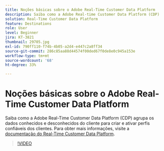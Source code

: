 ```yaml
---
title: Noções básicas sobre o Adobe Real-Time Customer Data Platform
description: Saiba como a Adobe Real-time Customer Data Platform (CDP) agrupa os dados conhecidos e desconhecidos dos clientes para criar e ativar perfis confiáveis dos clientes.
solution: Real-Time Customer Data Platform
feature: Destinations
role: User
level: Beginner
jira: KT-3821
thumbnail: 29705.jpg
exl-id: 790ff110-f74b-4b05-a2d4-e447c2a8ff34
source-git-commit: 286c85aa88d44574f00ded67f0de8e0c945a153e
workflow-type: tm+mt
source-wordcount: '68'
ht-degree: 33%

---
```


# Noções básicas sobre o Adobe Real-Time Customer Data Platform

Saiba como a Adobe Real-Time Customer Data Platform (CDP) agrupa os dados conhecidos e desconhecidos do cliente para criar e ativar perfis confiáveis dos clientes. Para obter mais informações, visite a [documentação do Real-Time Customer Data Platform](https://experienceleague.adobe.com/docs/experience-platform/rtcdp/overview.html?lang=pt-BR).

>[!VIDEO](https://video.tv.adobe.com/v/32685?learn=on&enablevpops&captions=por_br)
